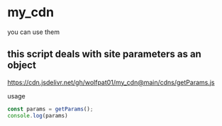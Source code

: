 # my_cdn
 you can use them

    
## this script deals with site parameters as an object 
https://cdn.jsdelivr.net/gh/wolfpat01/my_cdn@main/cdns/getParams.js

usage 
```js
const params = getParams();
console.log(params)
```